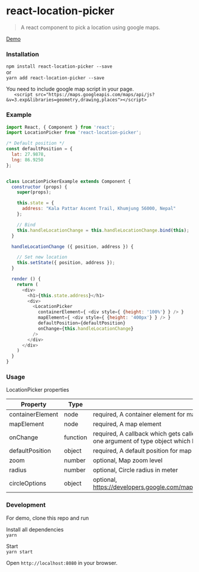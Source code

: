 # react-location-picker
> A react component to pick a location using google maps.

[Demo](https://rameshsyn.github.io/react-location-picker)
### Installation
`npm install react-location-picker --save`  
or  
`yarn add react-location-picker --save`

You need to include google map script in your page.  
`    <script src="https://maps.googleapis.com/maps/api/js?&v=3.exp&libraries=geometry,drawing,places"></script>
`
### Example
```js
import React, { Component } from 'react';
import LocationPicker from 'react-location-picker';

/* Default position */
const defaultPosition = {
  lat: 27.9878,
  lng: 86.9250
};


class LocationPickerExample extends Component {
  constructor (props) {
    super(props);

    this.state = {
      address: "Kala Pattar Ascent Trail, Khumjung 56000, Nepal"
    };

    // Bind
    this.handleLocationChange = this.handleLocationChange.bind(this);
  }

  handleLocationChange ({ position, address }) {

    // Set new location
    this.setState({ position, address });
  }

  render () {
    return (
      <div>
        <h1>{this.state.address}</h1>
        <div>
          <LocationPicker
            containerElement={ <div style={ {height: '100%'} } /> }
            mapElement={ <div style={ {height: '400px'} } /> }
            defaultPosition={defaultPosition}
            onChange={this.handleLocationChange}
          />
        </div>
      </div>
    )
  }
}
```
### Usage
LocationPicker properties 

| Property | Type | Description |  
|---------------------|-------------------|------------------|  
| containerElement | node | required, A container element for map element|  
| mapElement | node | required, A map element|  
| onChange | function | required, A callback which gets called on every map marker position change, it is passed with one argument of type object which has location information.|
| defaultPosition | object | required, A default position for map center.|
| zoom | number | optional, Map zoom level |
| radius | number | optional, Circle radius in meter|
| circleOptions | object | optional,  https://developers.google.com/maps/documentation/javascript/3.exp/reference#CircleOptions
  

### Development
For demo, clone this repo and run

Install all dependencies  
`yarn` 

Start  
`yarn start`

Open `http://localhost:8080` in your browser.
